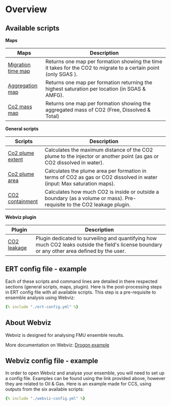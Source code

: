 # Overview


## Available scripts


**Maps**

| Maps      | Description |
| ----------- | ----------- |
| [Migration time map](../webviz/maps/mig-time.md)     | Returns one map per formation showing the time it takes for the CO2 to migrate to a certain point (only SGAS ).|
| [Aggregation map](../webviz/maps/agg-map.md)   | Returns one map per formation returning the highest saturation per location (in SGAS & AMFG). |
| [Co2 mass map](../webviz/maps/mass-map.md)   | Returns one map per formation showing the aggregated mass of CO2 (Free, Dissolved & Total)         |

**General scripts**

| Scripts      | Description |
| ----------- | ----------- |
| [Co2 plume extent](../webviz/scripts/plume-extent.md)      | Calculates the maximum distance of the CO2 plume to the injector or another point (as gas or CO2 dissolved in water).|
| [Co2 plume area](../webviz/scripts/plume-area.md)   | Calculates the plume area per formation in terms of CO2 as gas or CO2 dissolved in water (input: Max saturation maps). |
| [CO2 containment](../webviz/scripts/co2-containment.md)   | Calculates how much CO2 is inside or outside a boundary (as a volume or mass). Pre-requisite to the CO2 leakage plugin.|

**Webviz plugin**

| Plugin      | Description |
| ----------- | ----------- |
| [CO2 leakage](../webviz/plugin/co2-leakage.md)   | Plugin dedicated to surveiling and quantifying how much CO2 leaks outside the field's license boundary or any other area defined by the user.|


## ERT config file - example

Each of these scripts and command lines are detailed in there respected sections (general scripts, maps, plugin). 
Here is the post-processing steps in ERT config file with all available scripts. This step is a pre-requisite to ensemble analysis using Webviz:

~~~ yaml title="Example of post-processing steps in ERT config file"
{% include "./ert-config.yml" %}
~~~


## About Webviz

Webviz is designed for analysing FMU ensemble results.

More documentation on Webviz: [Drogon example](https://webviz-subsurface-example.azurewebsites.net/how-was-this-made)


## Webviz config file - example

In order to open Webviz and analyse your ensemble, you will need to set up a config file. Examples can be found using the link provided above, however they are related to Oil & Gas. Here is an example made for CCS, using outputs from the six available scripts:

~~~ yaml title="Example of a Webviz config file"
{% include "./webviz-config.yml" %}
~~~